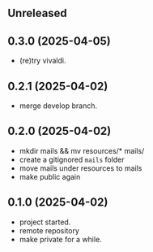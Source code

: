 ## Unreleased


## 0.3.0 (2025-04-05)

* (re)try vivaldi.

## 0.2.1 (2025-04-02)

* merge develop branch.

## 0.2.0 (2025-04-02)

* mkdir mails && mv resources/* mails/
* create a gitignored `mails` folder
* move mails under resources to mails
* make public again

## 0.1.0 (2025-04-02)

* project started.
* remote repository
* make private for a while.
